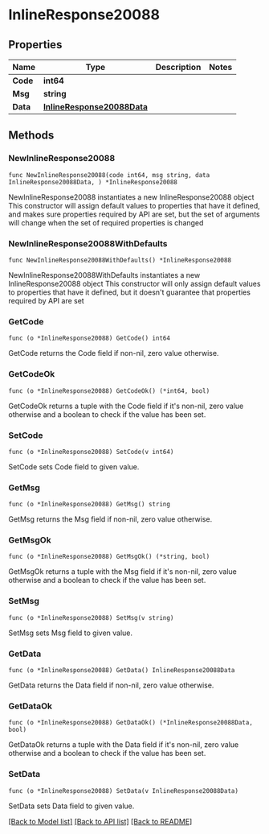# InlineResponse20088

## Properties

Name | Type | Description | Notes
------------ | ------------- | ------------- | -------------
**Code** | **int64** |  | 
**Msg** | **string** |  | 
**Data** | [**InlineResponse20088Data**](InlineResponse20088Data.md) |  | 

## Methods

### NewInlineResponse20088

`func NewInlineResponse20088(code int64, msg string, data InlineResponse20088Data, ) *InlineResponse20088`

NewInlineResponse20088 instantiates a new InlineResponse20088 object
This constructor will assign default values to properties that have it defined,
and makes sure properties required by API are set, but the set of arguments
will change when the set of required properties is changed

### NewInlineResponse20088WithDefaults

`func NewInlineResponse20088WithDefaults() *InlineResponse20088`

NewInlineResponse20088WithDefaults instantiates a new InlineResponse20088 object
This constructor will only assign default values to properties that have it defined,
but it doesn't guarantee that properties required by API are set

### GetCode

`func (o *InlineResponse20088) GetCode() int64`

GetCode returns the Code field if non-nil, zero value otherwise.

### GetCodeOk

`func (o *InlineResponse20088) GetCodeOk() (*int64, bool)`

GetCodeOk returns a tuple with the Code field if it's non-nil, zero value otherwise
and a boolean to check if the value has been set.

### SetCode

`func (o *InlineResponse20088) SetCode(v int64)`

SetCode sets Code field to given value.


### GetMsg

`func (o *InlineResponse20088) GetMsg() string`

GetMsg returns the Msg field if non-nil, zero value otherwise.

### GetMsgOk

`func (o *InlineResponse20088) GetMsgOk() (*string, bool)`

GetMsgOk returns a tuple with the Msg field if it's non-nil, zero value otherwise
and a boolean to check if the value has been set.

### SetMsg

`func (o *InlineResponse20088) SetMsg(v string)`

SetMsg sets Msg field to given value.


### GetData

`func (o *InlineResponse20088) GetData() InlineResponse20088Data`

GetData returns the Data field if non-nil, zero value otherwise.

### GetDataOk

`func (o *InlineResponse20088) GetDataOk() (*InlineResponse20088Data, bool)`

GetDataOk returns a tuple with the Data field if it's non-nil, zero value otherwise
and a boolean to check if the value has been set.

### SetData

`func (o *InlineResponse20088) SetData(v InlineResponse20088Data)`

SetData sets Data field to given value.



[[Back to Model list]](../README.md#documentation-for-models) [[Back to API list]](../README.md#documentation-for-api-endpoints) [[Back to README]](../README.md)


